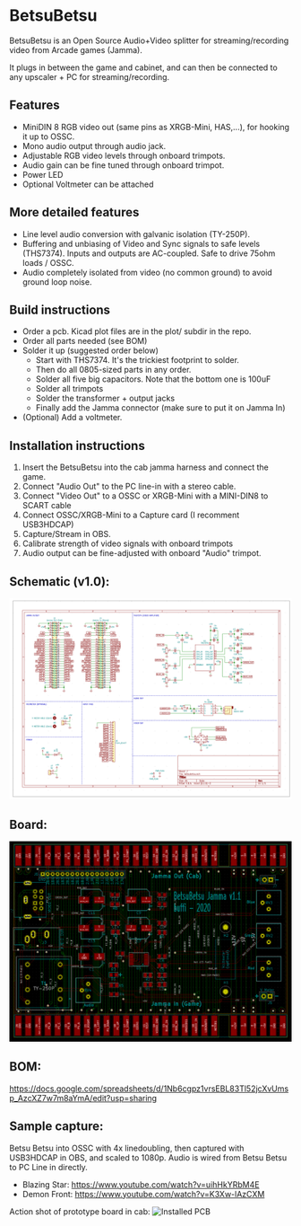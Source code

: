 # BetsuBetsu

BetsuBetsu is an Open Source Audio+Video splitter for streaming/recording video from Arcade games (Jamma).

It plugs in between the game and cabinet, and can then be connected to any upscaler + PC for streaming/recording.

## Features
- MiniDIN 8 RGB video out (same pins as XRGB-Mini, HAS,...), for hooking it up to OSSC.
- Mono audio output through audio jack.
- Adjustable RGB video levels through onboard trimpots.
- Audio gain can be fine tuned through onboard trimpot.
- Power LED
- Optional Voltmeter can be attached

## More detailed features
- Line level audio conversion with galvanic isolation (TY-250P).
- Buffering and unbiasing of Video and Sync signals to safe levels (THS7374). Inputs and outputs are AC-coupled. Safe to drive 75ohm loads / OSSC.
- Audio completely isolated from video (no common ground) to avoid ground loop noise.

## Build instructions

- Order a pcb. Kicad plot files are in the plot/ subdir in the repo.
- Order all parts needed (see BOM)
- Solder it up (suggested order below)
  - Start with THS7374. It's the trickiest footprint to solder.
  - Then do all 0805-sized parts in any order.
  - Solder all five big capacitors. Note that the bottom one is 100uF
  - Solder all trimpots
  - Solder the transformer + output jacks
  - Finally add the Jamma connector (make sure to put it on Jamma In)
- (Optional) Add a voltmeter.

## Installation instructions

1. Insert the BetsuBetsu into the cab jamma harness and connect the game.
2. Connect "Audio Out" to the PC line-in with a stereo cable.
3. Connect "Video Out" to a OSSC or XRGB-Mini with a MINI-DIN8 to SCART cable
4. Connect OSSC/XRGB-Mini to a Capture card (I recomment USB3HDCAP)
5. Capture/Stream in OBS.
6. Calibrate strength of video signals with onboard trimpots
7. Audio output can be fine-adjusted with onboard "Audio" trimpot.

## Schematic (v1.0):
![Schematic](/pics/schematic.png "Schematic")

## Board:
![Board](/pics/board.png "Board")

## BOM:
https://docs.google.com/spreadsheets/d/1Nb6cgpz1vrsEBL83Tl52jcXvUmsp_AzcXZ7w7m8aYmA/edit?usp=sharing

## Sample capture:
Betsu Betsu into OSSC with 4x linedoubling, then captured with USB3HDCAP in OBS, and scaled to 1080p.
Audio is wired from Betsu Betsu to PC Line in directly.

- Blazing Star: https://www.youtube.com/watch?v=uihHkYRbM4E
- Demon Front: https://www.youtube.com/watch?v=K3Xw-lAzCXM

Action shot of prototype board in cab:
![Installed PCB](/pics/installed_pcb.png "Installed PCB")
